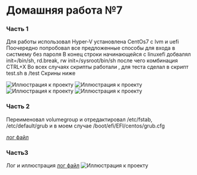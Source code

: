 # Домашняя работа №7
### Часть 1
Для работы использовал Hyper-V установлена CentOs7 с lvm и uefi
Поочередно попробовал все предложенные способы для входа в систмему без пароля
В конец строки начинающейся с linuxefi добвалял init=/bin/sh, rd.break, rw init=/sysroot/bin/sh
после чего комбинация CTRL+X
Во всех случаях cкрипты работали , для теста сделал в скрипт test.sh в /test 
Скрины ниже

![Иллюстрация к проекту](https://github.com/asm1213/dz_otus/blob/main/DZ_7/pics/1.jpg)
![Иллюстрация к проекту](https://github.com/asm1213/dz_otus/blob/main/DZ_7/pics/2.jpg)
![Иллюстрация к проекту](https://github.com/asm1213/dz_otus/blob/main/DZ_7/pics/3.jpg)
![Иллюстрация к проекту](https://github.com/asm1213/dz_otus/blob/main/DZ_7/pics/4.jpg)
### Часть 2
Переименовал volumegroup и отредактировал /etc/fstab, /etc/default/grub и в моем случае /boot/efi/EFI/centos/grub.cfg
 
[лог файл](https://github.com/asm1213/dz_otus/blob/main/DZ_7/log_2.log)

### Часть3
Лог и иллюстрация
[лог файл](https://github.com/asm1213/dz_otus/blob/main/DZ_7/log_3.log)
![Иллюстрация к проекту](https://github.com/asm1213/dz_otus/blob/main/DZ_7/pics/5.jpg)
